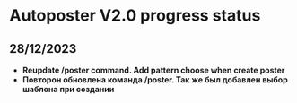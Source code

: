 # Autoposter V2.0 progress status

## 28/12/2023
- **Reupdate /poster command. Add pattern choose when create poster**
- **Повторон обновлена команда /poster. Так же был добавлен выбор шаблона при создании**
